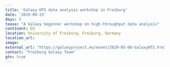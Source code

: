 ```yaml
---
title: 'Galaxy HTS data analysis workshop in Freiburg'
date: '2019-09-23'
days: 5
tease: "A Galaxy beginner workshop on high-throughput data analysis"
continent: EU
location: University of Freiburg, Freiburg, Germany
location_url:
image: 
external_url: "https://galaxyproject.eu/event/2019-05-08-GalaxyHTS.Freiburg.September2019/plain.html"
contact: "Freiburg Galaxy Team"
gtn: true
---
```

